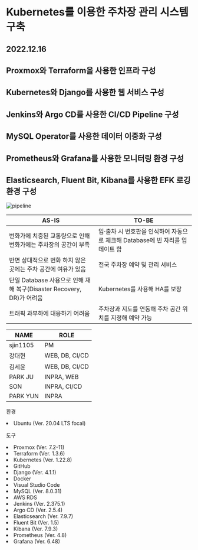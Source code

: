 # Kubernetes를 이용한 주차장 관리 시스템 구축
## 2022.12.16
## Proxmox와 Terraform을 사용한 인프라 구성
## Kubernetes와 Django를 사용한 웹 서비스 구성
## Jenkins와 Argo CD를 사용한 CI/CD Pipeline 구성
## MySQL Operator를 사용한 데이터 이중화 구성
## Prometheus와 Grafana를 사용한 모니터링 환경 구성
## Elasticsearch, Fluent Bit, Kibana를 사용한 EFK 로깅 환경 구성

![pipeline](https://user-images.githubusercontent.com/76959621/211154582-1379a656-ae30-4c0f-86fa-54a4d926e13a.png)

| AS-IS | TO-BE |
|-------|-------|
|번화가에 치중된 교통량으로 인해 번화가에는 주차장의 공간이 부족|입·출차 시 번호판을 인식하여 자동으로 체크해 Database에 빈 자리를 업데이트 함
|반면 상대적으로 번화 하지 않은 곳에는 주차 공간에 여유가 있음|전국 주차장 예약 및 관리 서비스
|단일 Database 사용으로 인해 재해 복구(Disaster Recovery, DR)가 어려움|Kubernetes를 사용해 HA를 보장
|트래픽 과부하에 대응하기 어려움|주차장과 지도를 연동해 주차 공간 위치를 지정해 예약 가능

|NAME|ROLE|
|----|----|
|sjin1105|PM
|강대현|WEB, DB, CI/CD
|김세윤|WEB, DB, CI/CD
|PARK JU|INPRA, WEB
|SON|INPRA, CI/CD
|PARK YUN|INPRA

환경
<li>Ubuntu (Ver. 20.04 LTS focal)</li>

도구
<li>Proxmox (Ver. 7.2-11)</li>
<li>Terraform (Ver. 1.3.6)</li>
<li>Kubernetes (Ver. 1.22.8)</li>
<li>GitHub</li>
<li>Django (Ver. 4.1.1)</li>
<li>Docker</li>
<li>Visual Studio Code</li>
<li>MySQL (Ver. 8.0.31)</li>
<li>AWS RDS</li>
<li>Jenkins (Ver. 2.375.1)</li>
<li>Argo CD (Ver. 2.5.4)</li>
<li>Elasticsearch (Ver. 7.9.7)</li>
<li>Fluent Bit (Ver. 1.5)</li>
<li>Kibana (Ver. 7.9.3)</li>
<li>Prometheus (Ver. 4.8)</li>
<li>Grafana (Ver. 6.48)</li>

